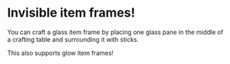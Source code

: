 # Invisible item frames!

You can craft a glass item frame by placing one glass pane in the middle of a crafting table and surrounding it with sticks.

This also supports glow item frames!